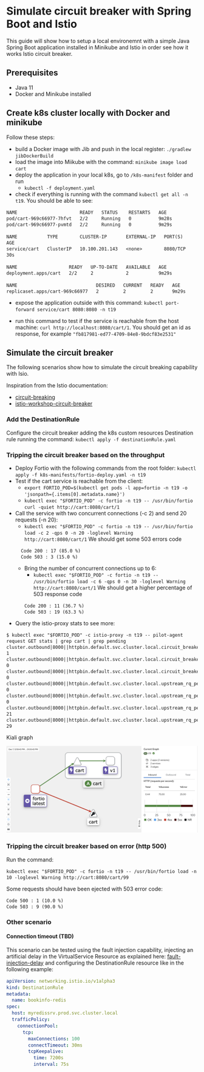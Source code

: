 # Simulate circuit breaker with Spring Boot and Istio
This guide will show how to setup a local environemnt with a simple Java Spring Boot application installed
in Minikube and Istio in order see how it works Istio circuit breaker.

## Prerequisites
- Java 11
- Docker and Minikube installed

## Create k8s cluster locally with Docker and minikube

Follow these steps:
- build a Docker image with Jib and push in the local register: `` ./gradlew jibDockerBuild ``
- load the image into Miikube with the command: `` minikube image load cart ``
- deploy the application in your local k8s, go to `/k8s-manifest` folder and run 
  - `` kubectl -f deployment.yaml ``
- check if everything is running with the command `` kubectl get all -n t19 ``. You should be able to see:
```
NAME                       READY   STATUS    RESTARTS   AGE
pod/cart-969c66977-7hfvt   2/2     Running   0          9m28s
pod/cart-969c66977-pvmtd   2/2     Running   0          9m29s

NAME           TYPE        CLUSTER-IP       EXTERNAL-IP   PORT(S)    AGE
service/cart   ClusterIP   10.100.201.143   <none>        8080/TCP   30s

NAME                   READY   UP-TO-DATE   AVAILABLE   AGE
deployment.apps/cart   2/2     2            2           9m29s

NAME                             DESIRED   CURRENT   READY   AGE
replicaset.apps/cart-969c66977   2         2         2       9m29s
```

- expose the application outside with this command: ``` kubectl port-forward service/cart 8080:8080 -n t19 ```

- run this command to test if the service is reachable from the host machine: ``curl http://localhost:8080/cart/1``. You should get an id as response, for example `"fb817981-ed77-4709-84e8-9bdcf83e2531"`

## Simulate the circuit breaker
The following scenarios show how to simulate the circuit breaking capability with Isio.

Inspiration from the Istio documentation:
- [circuit-breaking](https://istio.io/latest/docs/tasks/traffic-management/circuit-breaking/)
- [istio-workshop-circuit-breaker](https://www.istioworkshop.io/09-traffic-management/06-circuit-breaker/)

### Add the DestinationRule

Configure the circuit breaker adding the k8s custom resources Destination rule running the command: `` kubectl apply -f destinationRule.yaml ``

### Tripping the circuit breaker based on the throughput
  - Deploy Fortio with the following commands from the root folder: `` kubectl apply -f k8s-manifests/fortio-deploy.yaml -n t19 ``
  - Test if the cart service is reachable from the client:
    - ``export FORTIO_POD=$(kubectl get pods -l app=fortio -n t19 -o 'jsonpath={.items[0].metadata.name}')`` 
    - `` kubectl exec "$FORTIO_POD" -c fortio -n t19 -- /usr/bin/fortio curl -quiet http://cart:8080/cart/1 ``
  - Call the service with two concurrent connections (-c 2) and send 20 requests (-n 20):
    - ``kubectl exec "$FORTIO_POD" -c fortio -n t19 -- /usr/bin/fortio load -c 2 -qps 0 -n 20 -loglevel Warning http://cart:8080/cart/1``
  We should get some 503 errors code
    ```shell
      Code 200 : 17 (85.0 %)
      Code 503 : 3 (15.0 %)
    ````
    - Bring the number of concurrent connections up to 6:
      - ``kubectl exec "$FORTIO_POD" -c fortio -n t19 -- /usr/bin/fortio load -c 6 -qps 0 -n 30 -loglevel Warning http://cart:8080/cart/1``
        We should get a higher percentage of 503 response code
      ```shell
      Code 200 : 11 (36.7 %)
      Code 503 : 19 (63.3 %)
      ```
  - Query the istio-proxy stats to see more:
  ```shell
$ kubectl exec "$FORTIO_POD" -c istio-proxy -n t19 -- pilot-agent request GET stats | grep cart | grep pending
cluster.outbound|8000||httpbin.default.svc.cluster.local.circuit_breakers.default.remaining_pending: 1
cluster.outbound|8000||httpbin.default.svc.cluster.local.circuit_breakers.default.rq_pending_open: 0
cluster.outbound|8000||httpbin.default.svc.cluster.local.circuit_breakers.high.rq_pending_open: 0
cluster.outbound|8000||httpbin.default.svc.cluster.local.upstream_rq_pending_active: 0
cluster.outbound|8000||httpbin.default.svc.cluster.local.upstream_rq_pending_failure_eject: 0
cluster.outbound|8000||httpbin.default.svc.cluster.local.upstream_rq_pending_overflow: 21
cluster.outbound|8000||httpbin.default.svc.cluster.local.upstream_rq_pending_total: 29
```

Kiali graph

![Kiali](kiali-graph-circuit-breaker.png)


### Tripping the circuit breaker based on error (http 500)

Run the command: 
```shell
kubectl exec "$FORTIO_POD" -c fortio -n t19 -- /usr/bin/fortio load -n 10 -loglevel Warning http://cart:8080/cart/99
```

Some requests should have been ejected with 503 error code:
```shell
Code 500 : 1 (10.0 %)
Code 503 : 9 (90.0 %)
```

### Other scenario

#### Connection timeout (TBD)

This scenario can be tested using the fault injection capability, injecting an artificial delay in the VirtualService Resource as explained here: [fault-injection-delay](https://istio.io/latest/docs/tasks/traffic-management/fault-injection/)
and configuring the DestinationRule resource like in the following example:

```yaml
apiVersion: networking.istio.io/v1alpha3
kind: DestinationRule
metadata:
  name: bookinfo-redis
spec:
  host: myredissrv.prod.svc.cluster.local
  trafficPolicy:
    connectionPool:
      tcp:
        maxConnections: 100
        connectTimeout: 30ms
        tcpKeepalive:
          time: 7200s
          interval: 75s
```
